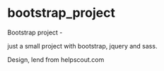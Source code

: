 # bootstrap_project
Bootstrap project -

just a small project with bootstrap, jquery and sass.

Design, lend from helpscout.com


